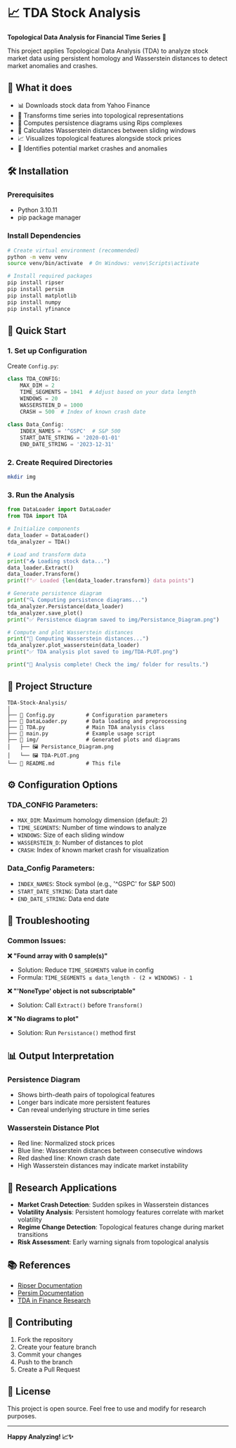 # 📈 TDA Stock Analysis

**Topological Data Analysis for Financial Time Series** 🚀

This project applies Topological Data Analysis (TDA) to analyze stock market data using persistent homology and Wasserstein distances to detect market anomalies and crashes.

## 🎯 What it does

- 📊 Downloads stock data from Yahoo Finance
- 🔄 Transforms time series into topological representations
- 📐 Computes persistence diagrams using Rips complexes
- 📏 Calculates Wasserstein distances between sliding windows
- 📈 Visualizes topological features alongside stock prices
- 🚨 Identifies potential market crashes and anomalies

## 🛠️ Installation

### Prerequisites
- Python 3.10.11
- pip package manager

### Install Dependencies

```bash
# Create virtual environment (recommended)
python -m venv venv
source venv/bin/activate  # On Windows: venv\Scripts\activate

# Install required packages
pip install ripser
pip install persim
pip install matplotlib
pip install numpy
pip install yfinance
```

## 🚀 Quick Start

### 1. Set up Configuration

Create `Config.py`:
```python
class TDA_CONFIG:
    MAX_DIM = 2
    TIME_SEGMENTS = 1041  # Adjust based on your data length
    WINDOWS = 20
    WASSERSTEIN_D = 1000
    CRASH = 500  # Index of known crash date
    
class Data_Config:
    INDEX_NAMES = '^GSPC'  # S&P 500
    START_DATE_STRING = '2020-01-01'
    END_DATE_STRING = '2023-12-31'
```

### 2. Create Required Directories

```bash
mkdir img
```

### 3. Run the Analysis

```python
from DataLoader import DataLoader
from TDA import TDA

# Initialize components
data_loader = DataLoader()
tda_analyzer = TDA()

# Load and transform data
print("📥 Loading stock data...")
data_loader.Extract()
data_loader.Transform()
print(f"✅ Loaded {len(data_loader.transform)} data points")

# Generate persistence diagram
print("🔍 Computing persistence diagrams...")
tda_analyzer.Persistance(data_loader)
tda_analyzer.save_plot()
print("✅ Persistence diagram saved to img/Persistance_Diagram.png")

# Compute and plot Wasserstein distances
print("📏 Computing Wasserstein distances...")
tda_analyzer.plot_wasserstein(data_loader)
print("✅ TDA analysis plot saved to img/TDA-PLOT.png")

print("🎉 Analysis complete! Check the img/ folder for results.")
```

## 📁 Project Structure

```
TDA-Stock-Analysis/
│
├── 📄 Config.py          # Configuration parameters
├── 📄 DataLoader.py      # Data loading and preprocessing
├── 📄 TDA.py             # Main TDA analysis class
├── 📄 main.py            # Example usage script
├── 📁 img/               # Generated plots and diagrams
│   ├── 🖼️ Persistance_Diagram.png
│   └── 🖼️ TDA-PLOT.png
└── 📄 README.md          # This file
```

## ⚙️ Configuration Options

### TDA_CONFIG Parameters:
- `MAX_DIM`: Maximum homology dimension (default: 2)
- `TIME_SEGMENTS`: Number of time windows to analyze
- `WINDOWS`: Size of each sliding window
- `WASSERSTEIN_D`: Number of distances to plot
- `CRASH`: Index of known market crash for visualization

### Data_Config Parameters:
- `INDEX_NAMES`: Stock symbol (e.g., '^GSPC' for S&P 500)
- `START_DATE_STRING`: Data start date
- `END_DATE_STRING`: Data end date

## 🔧 Troubleshooting

### Common Issues:

**❌ "Found array with 0 sample(s)"**
- Solution: Reduce `TIME_SEGMENTS` value in config
- Formula: `TIME_SEGMENTS ≤ data_length - (2 × WINDOWS) - 1`

**❌ "'NoneType' object is not subscriptable"**
- Solution: Call `Extract()` before `Transform()`

**❌ "No diagrams to plot"**
- Solution: Run `Persistance()` method first

## 📊 Output Interpretation

### Persistence Diagram
- Shows birth-death pairs of topological features
- Longer bars indicate more persistent features
- Can reveal underlying structure in time series

### Wasserstein Distance Plot
- Red line: Normalized stock prices
- Blue line: Wasserstein distances between consecutive windows
- Red dashed line: Known crash date
- High Wasserstein distances may indicate market instability

## 🔬 Research Applications

- **Market Crash Detection**: Sudden spikes in Wasserstein distances
- **Volatility Analysis**: Persistent homology features correlate with market volatility
- **Regime Change Detection**: Topological features change during market transitions
- **Risk Assessment**: Early warning signals from topological analysis

## 📚 References

- [Ripser Documentation](https://ripser.scikit-tda.org/)
- [Persim Documentation](https://persim.scikit-tda.org/)
- [TDA in Finance Research](https://github.com/ShawhinT/YouTube-Blog/tree/main/TDA)

## 🤝 Contributing

1. Fork the repository
2. Create your feature branch
3. Commit your changes
4. Push to the branch
5. Create a Pull Request

## 📜 License

This project is open source. Feel free to use and modify for research purposes.

---

**Happy Analyzing! 📈✨**
